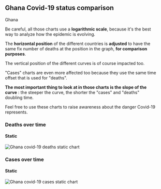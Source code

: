 ## Ghana Covid-19 status comparison 

Ghana



Be careful, all those charts use a **logarithmic scale**, because it's the best way to analyze how the epidemic is evolving.
 
The **horizontal position** of the different countries is **adjusted** to have the same fix number of deaths at the position in the graph, **for comparison purposes**.

The vertical position of the different curves is of course impacted too.

"Cases" charts are even more affected too because they use the same time offset that is used for "deaths".

**The most important thing to look at in those charts is the slope of the curve** : the steeper the curve, the shorter the "cases" and "deaths" doubling time.

Feel free to use these charts to raise awareness about the danger Covid-19 represents. 


 
### Deaths over time
 
#### Static
![Ghana covid-19 deaths static chart](https://raw.githubusercontent.com/madlag/coronavirus_study/master/notebooks/graphs/2020-04-02/countries/Ghana/2020-04-02_Ghana_deaths.png "Ghana covid-19 deaths static chart")   

 
### Cases over time
 
#### Static
![Ghana covid-19 cases static chart](https://raw.githubusercontent.com/madlag/coronavirus_study/master/notebooks/graphs/2020-04-02/countries/Ghana/2020-04-02_Ghana_cases.png "Ghana covid-19 cases static chart")   

